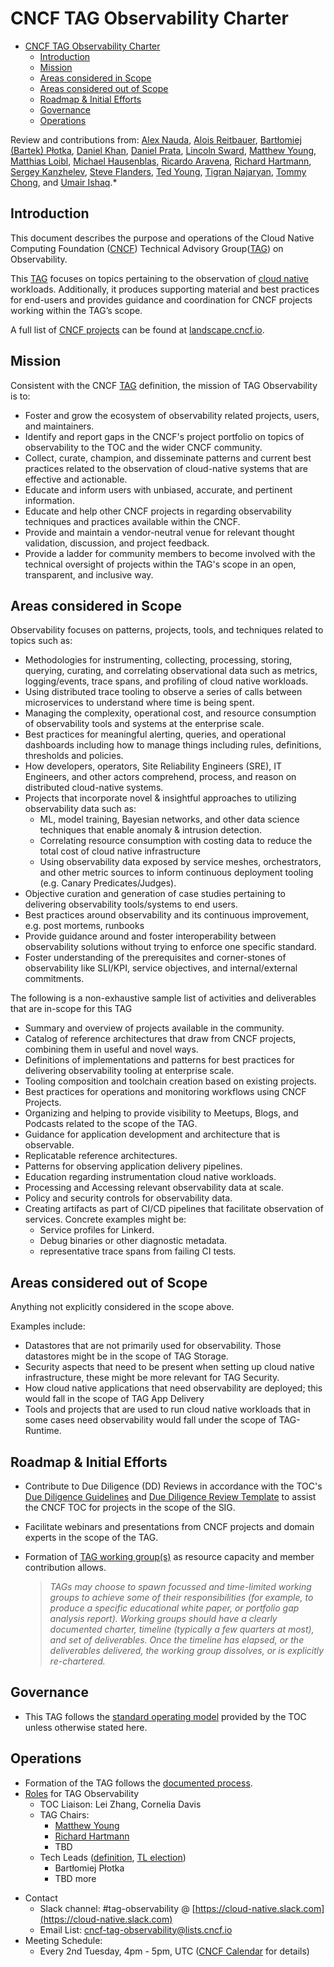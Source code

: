 # CNCF TAG Observability Charter

- [CNCF TAG Observability Charter](#cncf-tag-observability-charter)
  - [Introduction](#introduction)
  - [Mission](#mission)
  - [Areas considered in Scope](#areas-considered-in-scope)
  - [Areas considered out of Scope](#areas-considered-out-of-scope)
  - [Roadmap & Initial Efforts](#roadmap--initial-efforts)
  - [Governance](#governance)
  - [Operations](#operations)

Review and contributions from:
[Alex Nauda][Alex Nauda],
[Alois Reitbauer][Alois Reitbauer],
[Bartłomiej (Bartek) Płotka][Bartłomiej (Bartek) Płotka],
[Daniel Khan][Daniel Khan],
[Daniel Prata][Daniel Prata],
[Lincoln Sward][Lincoln Sward],
[Matthew Young][Matthew Young],
[Matthias Loibl][Matthias Loibl],
[Michael Hausenblas][Michael Hausenblas],
[Ricardo Aravena][Ricardo Aravena],
[Richard Hartmann][Richard Hartmann],
[Sergey Kanzhelev][Sergey Kanzhelev],
[Steve Flanders][Steve Flanders],
[Ted Young][Ted Young],
[Tigran Najaryan][Tigran Najaryan],
[Tommy Chong][Tommy Chong],
and [Umair Ishaq][Umair Ishaq].*

<!-- TODO: please put github names here -->
[Alex Nauda]:                 @
[Alois Reitbauer]:            https://github.com/aloisreitbauer
[Bartłomiej (Bartek) Płotka]: https://github.com/bwplotka
[Brendan Burns]:              https://github.com/brendandburns
[Daniel Khan]:                @
[Daniel Prata]:               @
[Lincoln Sward]:              @
[Matthew Young]:              https://github.com/halcyondude
[Matthias Loibl]:             https://github.com/metalmatze
[Michael Hausenblas]:         https://github.com/mhausenblas
[Ricardo Aravena]:            https://github.com/raravena80
[Richard Hartmann]:           https://github.com/RichiH
[Sergey Kanzhelev]:           @
[Steve Flanders]:             https://github.com/flands
[Ted Young]:                  @
[Tigran Najaryan]:            @
[Tommy Chong]:                https://github.com/techietommy
[Umair Ishaq]:                https://github.com/umairishaq

## Introduction

This document describes the purpose and operations of the Cloud Native
Computing Foundation ([CNCF]) Technical Advisory Group([TAG]) on Observability.

This [TAG] focuses on topics pertaining to the observation
of [cloud native][cn-def] workloads. Additionally, it produces supporting
material and best practices for end-users and provides guidance and
coordination for CNCF projects working within the TAG’s scope.

A full list of [CNCF projects][projs] can be found at [landscape.cncf.io].

[cncf]: https://www.cncf.io
[projs]: https://www.cncf.io/projects
[landscape.cncf.io]: https://landscape.cncf.io
[tag]:  https://github.com/cncf/toc/blob/main/tags/cncf-tags.md
[cn-def]: https://github.com/cncf/toc/blob/main/DEFINITION.md

## Mission

Consistent with the CNCF [TAG] definition, the mission of TAG Observability
is to:

- Foster and grow the ecosystem of observability related projects, users, and
  maintainers.
- Identify and report gaps in the CNCF's project portfolio on topics of
  observability to the TOC and the wider CNCF community.
- Collect, curate, champion, and disseminate patterns and current best practices
  related to the observation of cloud-native systems that are effective and
  actionable.
- Educate and inform users with unbiased, accurate, and pertinent information.
- Educate and help other CNCF projects in regarding observability techniques and
  practices available within the CNCF.
- Provide and maintain a vendor-neutral venue for relevant thought validation,
  discussion, and project feedback.
- Provide a ladder for community members to become involved with the technical
  oversight of projects within the TAG's scope in an open, transparent, and
  inclusive way.

## Areas considered in Scope

Observability focuses on patterns, projects, tools, and techniques related to
topics such as:

- Methodologies for instrumenting, collecting, processing, storing, querying,
  curating, and correlating observational data such as metrics, logging/events,
  trace spans, and profiling of cloud native workloads.
- Using distributed trace tooling to observe a series of calls between
  microservices to understand where time is being spent.
- Managing the complexity, operational cost, and resource consumption of
  observability tools and systems at the enterprise scale.
- Best practices for meaningful alerting, queries, and operational dashboards
  including how to manage things including rules, definitions, thresholds and
  policies.
- How developers, operators, Site Reliability Engineers (SRE), IT Engineers, and
  other actors comprehend, process, and reason on distributed cloud-native
  systems.
- Projects that incorporate novel & insightful approaches to utilizing
  observability data such as:
  - ML, model training, Bayesian networks, and other data science techniques
    that enable anomaly & intrusion detection.
  - Correlating resource consumption with costing data to reduce the total cost
    of cloud native infrastructure
  - Using observability data exposed by service meshes, orchestrators, and other
    metric sources to inform continuous deployment tooling (e.g. Canary
    Predicates/Judges).
- Objective curation and generation of case studies pertaining to delivering
  observability tools/systems to end users.
- Best practices around observability and its continuous improvement, e.g. post
  mortems, runbooks
- Provide guidance around and foster interoperability between observability
  solutions without trying to enforce one specific standard.
- Foster understanding of the prerequisites and corner-stones of observability
  like SLI/KPI, service objectives, and internal/external commitments.

The following is a non-exhaustive sample list of activities and deliverables
that are in-scope for this TAG

- Summary and overview of projects available in the community.
- Catalog of reference architectures that draw from CNCF projects, combining
  them in useful and novel ways.
- Definitions of implementations and patterns for best practices for
  delivering observability tooling at enterprise scale.
- Tooling composition and toolchain creation based on existing projects.
- Best practices for operations and monitoring workflows using CNCF Projects.
- Organizing and helping to provide visibility to Meetups, Blogs, and Podcasts
  related to the scope of the TAG.
- Guidance for application development and architecture that is observable.
- Replicatable reference architectures.
- Patterns for observing application delivery pipelines.
- Education regarding instrumentation cloud native workloads.
- Processing and Accessing relevant observability data at scale.
- Policy and security controls for observability data.
- Creating artifacts as part of CI/CD pipelines that facilitate observation of
  services. Concrete examples might be:
  - Service profiles for Linkerd.
  - Debug binaries or other diagnostic metadata.
  - representative trace spans from failing CI tests.

## Areas considered out of Scope

Anything not explicitly considered in the scope above.

Examples include:

- Datastores that are not primarily used for observability. Those datastores
  might be in the scope of TAG Storage.
- Security aspects that need to be present when setting up cloud native
  infrastructure, these might be more relevant for TAG Security.
- How cloud native applications that need observability are deployed; this would
  fall in the scope of TAG App Delivery
- Tools and projects that are used to run cloud native workloads that in some
  cases need observability would fall under the scope of TAG-Runtime.

## Roadmap & Initial Efforts

- Contribute to Due Diligence (DD) Reviews in accordance with the TOC's
  [Due Diligence Guidelines][ddg] and [Due Diligence Review Template][ddrt] to
  assist the CNCF TOC for projects in the scope of the SIG.
- Facilitate webinars and presentations from CNCF projects and domain experts in
  the scope of the TAG.
- Formation of [TAG working group(s)][tagwg] as resource capacity and member
  contribution allows.

  > _TAGs may choose to spawn focussed and time-limited working groups to achieve some of their responsibilities (for example, to produce a specific educational white paper, or portfolio gap analysis report). Working groups should have a clearly documented charter, timeline (typically a few quarters at most), and set of deliverables. Once the timeline has elapsed, or the deliverables delivered, the working group dissolves, or is explicitly re-chartered._

[ddg]: https://github.com/cncf/toc/blob/master/process/due-diligence-guidelines.md
[ddrt]: https://github.com/cncf/toc/blob/master/process/dd-review-template.md
[tagwg]: https://github.com/cncf/toc/blob/master/tags/cncf-tags.md#responsibilities--empowerment-of-tags

## Governance

- This TAG follows the [standard operating model][som] provided by the TOC
  unless otherwise stated here.

[som]: https://github.com/cncf/toc/blob/main/tags/cncf-tags.md#operating-model

## Operations

- Formation of the TAG follows the [documented process][tagform].
- [Roles][tagroles] for TAG Observability
  - TOC Liaison: Lei Zhang, Cornelia Davis
  - TAG Chairs:
    - [Matthew Young][matthew young]
    - [Richard Hartmann][Richard Hartmann]
    - TBD
  - Tech Leads ([definition][tagtldefinition], [TL election][tagtlprocess])
    - Bartłomiej Płotka
    - TBD more

[tagform]: https://github.com/cncf/toc/tree/main/tags#tag-formation-process
[tagroles]: https://github.com/cncf/toc/blob/main/tags/cncf-tags.md#tag-member-roles
[tagtlprocess]: https://github.com/cncf/toc/blob/master/tags/cncf-tags.md#elections
[tagtldefinition]: https://github.com/cncf/toc/blob/master/tags/cncf-tags.md#tech-lead

- Contact
  - Slack channel: #tag-observability @ [https://cloud-native.slack.com](https://cloud-native.slack.com)
  - Email List: [cncf-tag-observability@lists.cncf.io](mailto:cncf-tag-observability@lists.cncf.io)
- Meeting Schedule:
  - Every 2nd Tuesday, 4pm - 5pm, UTC ([CNCF Calendar][cncfcal] for details)

[cncfcal]: https://www.cncf.io/calendar
